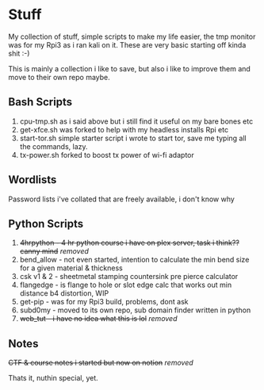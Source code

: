 # Stuff


My collection of stuff, simple scripts to make my life easier, the tmp monitor was for my Rpi3 as i ran kali on it.
These are very basic starting off kinda shit :-)

This is mainly a collection i like to save, but also i like to improve them and move to their own repo maybe.

## Bash Scripts
1. cpu-tmp.sh as i said above but i still find it useful on my bare bones etc
2. get-xfce.sh was forked to help with my headless installs Rpi etc
3. start-tor.sh simple starter script i wrote to start tor, save me typing all the commands, lazy.
4. tx-power.sh forked to boost tx power of wi-fi adaptor


## Wordlists

Password lists i've collated that are freely available, i don't know why

## Python Scripts

1. ~~4hrpython -  4 hr python course i have on plex server, task i think?? canny mind~~ *removed*
2. bend_allow -  not even started, intention to calculate the min bend size for a given material & thickness
3. csk v1 & 2 -  sheetmetal stamping countersink pre pierce calculator
4. flangedge -  is flange to hole or slot edge calc that works out min distance b4 distortion, WIP
5. get-pip -  was for my Rpi3 build, problems, dont ask
6. subd0my -  moved to its own repo, sub domain finder written in python
7. ~~web_tut -  i have no idea what this is lol~~ *removed*

## Notes
~~CTF & course notes i started but now on notion~~ *removed*

Thats it, nuthin special, yet.
